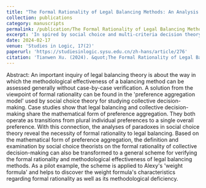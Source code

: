 ```yaml
---
title: "The Formal Rationality of Legal Balancing Methods: An Analysis based on Preference Aggregation"
collection: publications
category: manuscripts
permalink: /publication/The Formal Rationality of Legal Balancing Methods-An Analysis based on Preference Aggregation
excerpt: 'In spired by social choice and multi-criteria decision theory, this paper formalizes legal balancing methods as functions of preference aggregation, and proposes a procedure for testing the formal rationality of these methods. This paper is in Chinese.'
date: 2024-02-17
venue: 'Studies in Logic, 17(2)'
paperurl: 'https://studiesinlogic.sysu.edu.cn/zh-hans/article/276'
citation: 'Tianwen Xu. (2024). &quot;The Formal Rationality of Legal Balancing Methods: An Analysis based on Preference Aggregation.&quot; <i>Studies in Logic</i>. 17(2). This paper is in Chinese'
---
```


Abstract: An important inquiry of legal balancing theory is about the way in which the methodological effectiveness of a balancing method can be assessed generally without case-by-case verification. A solution from the viewpoint of formal rationality can be found in the 'preference aggregation model' used by social choice theory for studying collective decision-making. Case studies show that legal balancing and collective decision-making share the mathematical form of preference aggregation. They both operate as transitions from plural individual preferences to a single overall preference. With this connection, the analyses of paradoxes in social choice theory reveal the necessity of formal rationality to legal balancing. Based on the mathematical form of preference aggregation, the definition and examination by social choice theorists on the formal rationality of collective decision-making can also be transformed to a general scheme for verifying the formal rationality and methodological effectiveness of legal balancing methods. As a pilot example, the scheme is applied to Alexy's 'weight formula' and helps to discover the weight formula's characteristics regarding formal rationality as well as its methodological deficiency.
